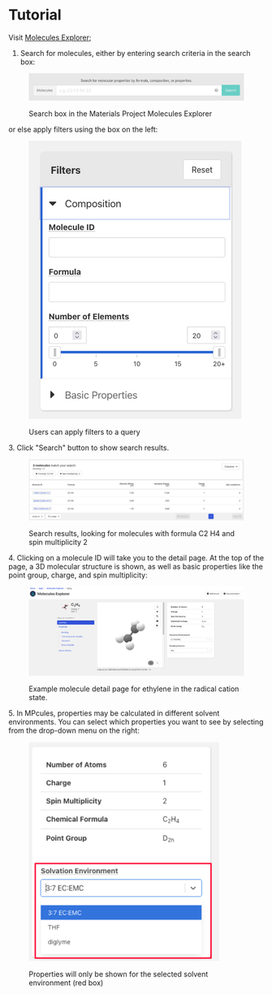 # Tutorial

Visit [Molecules Explorer](https://next-gen.materialsproject.org/molecules);

1. Search for molecules, either by entering search criteria in the search box:

<figure><img src="../../../.gitbook/assets/Screen Shot 2023-11-02 at 10.37.22 AM.png" alt=""><figcaption><p>Search box in the Materials Project Molecules Explorer</p></figcaption></figure>

or else apply filters using the box on the left:

<figure><img src="../../../.gitbook/assets/Screen Shot 2023-11-02 at 10.37.35 AM.png" alt=""><figcaption><p>Users can apply filters to a query</p></figcaption></figure>

3\. Click "Search" button to show search results.

<figure><img src="../../../.gitbook/assets/Screen Shot 2023-11-02 at 10.51.33 AM.png" alt=""><figcaption><p>Search results, looking for molecules with formula C2 H4 and spin multiplicity 2</p></figcaption></figure>

4\. Clicking on a molecule ID will take you to the detail page. At the top of the page, a 3D molecular structure is shown, as well as basic properties like the point group, charge, and spin multiplicity:

<figure><img src="../../../.gitbook/assets/Screen Shot 2023-11-02 at 10.58.15 AM.png" alt=""><figcaption><p>Example molecule detail page for ethylene in the radical cation state.</p></figcaption></figure>

5\. In MPcules, properties may be calculated in different solvent environments. You can select which properties you want to see by selecting from the drop-down menu on the right:

<div data-full-width="false">

<figure><img src="../../../.gitbook/assets/Untitled.png" alt="" width="375"><figcaption><p>Properties will only be shown for the selected solvent environment (red box)</p></figcaption></figure>

</div>

